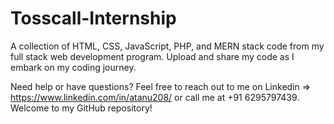 # Tosscall-Internship
A collection of HTML, CSS, JavaScript, PHP, and MERN stack code from my full stack web development program. Upload and share my code as I embark on my coding journey.

Need help or have questions? Feel free to reach out to me on Linkedin => https://www.linkedin.com/in/atanu208/ or call me at +91 6295797439. Welcome to my GitHub repository!
